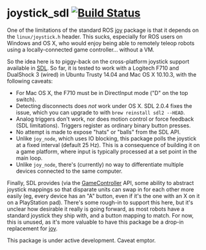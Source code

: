 joystick_sdl [![Build Status](https://travis-ci.org/mikepurvis/joystick_sdl.svg?branch=master)](https://travis-ci.org/mikepurvis/joystick_sdl)
============

One of the limitations of the standard ROS [joy][1] package is that it
depends on the `linux/joystick.h` header. This sucks, especially for ROS
users on Windows and OS X, who would enjoy being able to remotely teleop
robots using a locally-connected game controller... without a VM.

So the idea here is to piggy-back on the cross-platform joystick support
available in [SDL][2]. So far, it is tested to work with a Logitech F710
and DualShock 3 (wired) in Ubuntu Trusty 14.04 and Mac OS X 10.10.3,
with the following caveats:

  * For Mac OS X, the F710 must be in DirectInput mode ("D" on the top switch).
  * Detecting disconnects does _not_ work under OS X. SDL 2.0.4 fixes the
    issue, which you can upgrade to with `brew reinstall sdl2 --HEAD`.
  * Analog triggers don't work, nor does motion control or force feedback
    (SDL limitations). Triggers register as ordinary binary button presses.
  * No attempt is made to expose "hats" or "balls" from the SDL API.
  * Unlike `joy_node`, which uses IO blocking, this package polls the
    joystick at a fixed interval (default 25 Hz). This is a consequence of
    building it on a game platform, where input is typically processed at
    a set point in the main loop.
  * Unlike `joy_node`, there's (currently) no way to differentiate multiple
    devices connected to the same computer.

Finally, SDL provides (via the [GameController][3] API, some ability to abstract
joystick mappings so that disparate units can swap in for each other more
easily (eg, every device has an "A" button, even if it's the one with an
X on it on a PlayStation pad). There's some rough-in to support this here,
but it's unclear how desirable it really is going forward, as most robots
have a standard joystick they ship with, and a button mapping to match. For
now, this is unused, as it's more valuable to have this package be a drop-in
replacement for [joy](http://wiki.ros.org/joy).

This package is under active development. Caveat emptor.

[1]: https://github.com/ros-drivers/joystick_drivers/tree/indigo-devel/joy
[2]: https://wiki.libsdl.org/CategoryJoystick
[3]: https://wiki.libsdl.org/CategoryGameController

